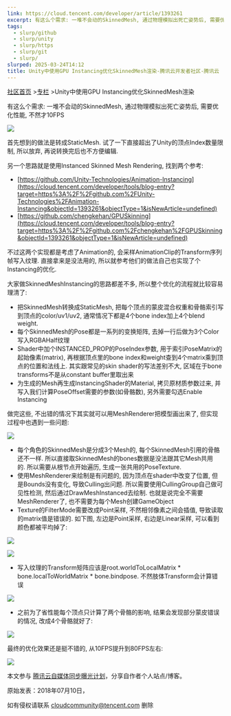 ```yaml
---
link: https://cloud.tencent.com/developer/article/1393261
excerpt: 有这么个需求: 一堆不会动的SkinnedMesh, 通过物理模拟出死亡姿势后, 需要优化性能, 不然才10FPS
tags:
  - slurp/github
  - slurp/unity
  - slurp/https
  - slurp/git
  - slurp/
slurped: 2025-03-24T14:12
title: Unity中使用GPU Instancing优化SkinnedMesh渲染-腾讯云开发者社区-腾讯云
---
```


[社区首页](https://cloud.tencent.com/developer) >[专栏](https://cloud.tencent.com/developer/column) >Unity中使用GPU Instancing优化SkinnedMesh渲染

有这么个需求: 一堆不会动的SkinnedMesh, 通过物理模拟出死亡姿势后, 需要优化性能, 不然才10FPS

![](https://ask.qcloudimg.com/http-save/yehe-1128068/i0ove9ig89.png)

首先想到的做法是转成StaticMesh. 试了一下直接超出了Unity的顶点Index数量限制, 所以放弃, 再说转换完后也不方便编辑. 

另一个思路就是使用Instanced Skinned Mesh Rendering, 找到两个参考:

- [https://github.com/Unity-Technologies/Animation-Instancing](https://cloud.tencent.com/developer/tools/blog-entry?target=https%3A%2F%2Fgithub.com%2FUnity-Technologies%2FAnimation-Instancing&objectId=1393261&objectType=1&isNewArticle=undefined)
- [https://github.com/chengkehan/GPUSkinning](https://cloud.tencent.com/developer/tools/blog-entry?target=https%3A%2F%2Fgithub.com%2Fchengkehan%2FGPUSkinning&objectId=1393261&objectType=1&isNewArticle=undefined)

不过这两个实现都是考虑了Animation的, 会采样AnimationClip的Transform序列帧写入纹理. 直接拿来是没法用的, 所以就参考他们的做法自己也实现了个Instancing的优化. 

大家做SkinnedMeshInstancing的思路都差不多, 所以整个优化的流程就比较容易理清了:

- 把SkinnedMesh转换成StaticMesh, 把每个顶点的蒙皮混合权重和骨骼索引写到顶点的color/uv1/uv2, 通常情况下都是4个bone index加上4个blend weight.
- 每个SkinnedMesh的Pose都是一系列的变换矩阵, 去掉一行后做为3个Color写入RGBAHalf纹理
- Shader中加个INSTANCED_PROP的PoseIndex参数, 用于索引PoseMatrix的起始像素(matrix), 再根据顶点里的bone index和weight查到4个matrix乘到顶点的位置和法线上. 其实跟常见的skin shader的写法差别不大, 区域在于bone transforms不是从constant buffer里取出来
- 为生成的Mesh再生成InstancingShader的Material, 拷贝原材质参数过来, 并写入我们计算PoseOffset需要的参数(如骨骼数), 另外需要勾选Enable Instancing

做完这些, 不出错的情况下其实就可以用MeshRenderer把模型画出来了, 但实现过程中也遇到一些问题:

![](https://ask.qcloudimg.com/http-save/yehe-1128068/mb1aekhq3w.png)

- 每个角色的SkinnedMesh是分成3个Mesh的, 每个SkinnedMesh引用的骨骼还不一样. 所以直接取SkinnedMesh的bones数据是没法跟其它Mesh共用的. 所以需要从根节点开始遍历, 生成一张共用的PoseTexture.
- 使用MeshRenderer来绘制是有问题的, 因为顶点在shader中改变了位置, 但是Bounds没有变化, 导致Culling出问题. 所以需要使用CullingGroup自己做可见性检测, 然后通过DrawMeshInstanced去绘制. 也就是说完全不需要MeshRenderer了, 也不需要为每个Mesh创建GameObject
- Texture的FilterMode需要改成Point采样, 不然相邻像素之间会插值, 导致读取的matrix值是错误的. 如下图, 左边是Point采样, 右边是Linear采样, 可以看到颜色都被平均掉了:

![](https://ask.qcloudimg.com/http-save/yehe-1128068/cfcourmgcr.png)

![](https://ask.qcloudimg.com/http-save/yehe-1128068/sg11onf6m6.png)

- 写入纹理的Transform矩阵应该是root.worldToLocalMatrix * bone.localToWorldMatrix * bone.bindpose. 不然肢体Transform会计算错误

![](https://ask.qcloudimg.com/http-save/yehe-1128068/h1jzbegyd1.png)

- 之前为了省性能每个顶点只计算了两个骨骼的影响, 结果会发现部分蒙皮错误的情况, 改成4个骨骼就好了:

![](https://ask.qcloudimg.com/http-save/yehe-1128068/9mut9jw0xc.png)

最终的优化效果还是挺不错的, 从10FPS提升到80FPS左右:

![](https://ask.qcloudimg.com/http-save/yehe-1128068/sf3gxfxfbc.png)

本文参与 [腾讯云自媒体同步曝光计划](https://cloud.tencent.com/developer/support-plan)，分享自作者个人站点/博客。

原始发表：2018年07月10日，

如有侵权请联系 [cloudcommunity@tencent.com](mailto:cloudcommunity@tencent.com) 删除